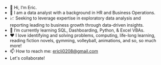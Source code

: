 - 👋 Hi, I’m Eric.
- 👀 I am a data analyst with a background in HR and Business Operations. 
- 📈 Seeking to leverage expertise in exploratory data analysis and reporting leading to business growth through data-driven insights. 
- 🌱 I’m currently learning SQL, Dashboarding, Python, & Excel VBAs.
- ❤️ I love identifying and solving problems, computing, life-long learning, reading fiction novels, gymming, volleyball, animations, and so, so much more!
- 📫 How to reach me: ericli0208@gmail.com
- Let's collaborate!

<!---
ericli0208/ericli0208 is a ✨ special ✨ repository because its `README.md` (this file) appears on your GitHub profile.
You can click the Preview link to take a look at your changes.
--->
